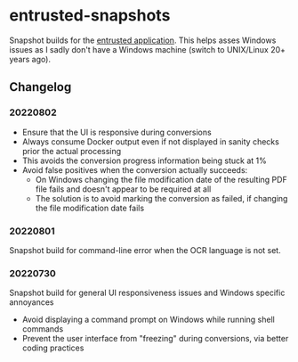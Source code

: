 # entrusted-snapshots

Snapshot builds for the [entrusted application](https://github.com/rimerosolutions/entrusted).
This helps asses Windows issues as I sadly don't have a Windows machine (switch to UNIX/Linux 20+ years ago).

## Changelog

### 20220802

- Ensure that the UI is responsive during conversions 
 - Always consume Docker output even if not displayed in sanity checks prior the actual processing
 - This avoids the conversion progress information being stuck at 1%
- Avoid false positives when the conversion actually succeeds: 
  - On Windows changing the file modification date of the resulting PDF file fails and doesn't appear to be required at all
  - The solution is to avoid marking the conversion as failed, if changing the file modification date fails


### 20220801

Snapshot build for command-line error when the OCR language is not set.

### 20220730

Snapshot build for general UI responsiveness issues and Windows specific annoyances
- Avoid displaying a command prompt on Windows while running shell commands
- Prevent the user interface from "freezing" during conversions, via better coding practices

